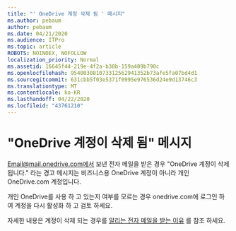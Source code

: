```yaml
---
title: "' OneDrive 계정 삭제 됨 ' 메시지"
ms.author: pebaum
author: pebaum
ms.date: 04/21/2020
ms.audience: ITPro
ms.topic: article
ROBOTS: NOINDEX, NOFOLLOW
localization_priority: Normal
ms.assetid: 16645f44-219e-4f2a-b30b-159a409b790c
ms.openlocfilehash: 954003081073312562941352b73afe5fa07bd4d1
ms.sourcegitcommit: 631cbb5f03e5371f0995e976536d24e9d13746c3
ms.translationtype: MT
ms.contentlocale: ko-KR
ms.lasthandoff: 04/22/2020
ms.locfileid: "43761210"
---
```

# <a name="onedrive-account-will-be-deleted-message"></a>"OneDrive 계정이 삭제 됨" 메시지

Email@mail.onedrive.com에서 보낸 전자 메일을 받은 경우 "OneDrive 계정이 삭제 됩니다." 라는 경고 메시지는 비즈니스용 OneDrive 계정이 아니라 개인 OneDrive.com 계정입니다. 
  
개인 OneDrive를 사용 하 고 있는지 여부를 모르는 경우 onedrive.com에 로그인 하 여 계정을 다시 활성화 하 고 검토 하세요.
  
자세한 내용은 계정이 삭제 되는 경우를 [알리는 전자 메일을 받는 이유](https://go.microsoft.com/fwlink/?linkid=2036151&amp;clcid=0x409) 를 참조 하세요.
  


